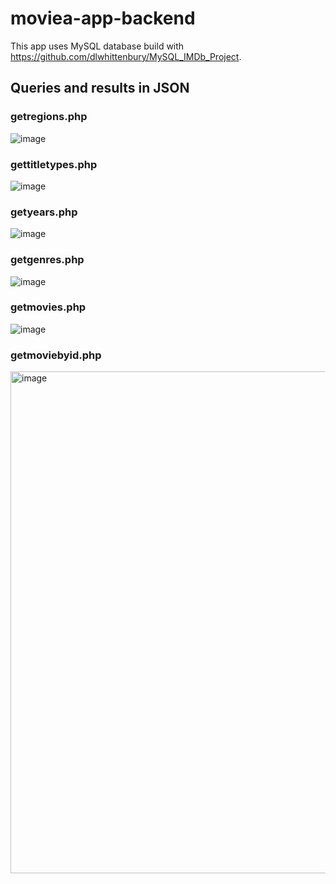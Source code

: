 # moviea-app-backend

This app uses MySQL database build with https://github.com/dlwhittenbury/MySQL_IMDb_Project.

## Queries and results in JSON
### getregions.php
![image](https://user-images.githubusercontent.com/89300165/151934437-3b6f5965-9e46-4757-8bab-2f66da8fb754.png)

### gettitletypes.php
![image](https://user-images.githubusercontent.com/89300165/151934539-cae6ff0c-e1f6-4bce-883c-564f90117301.png)

### getyears.php
![image](https://user-images.githubusercontent.com/89300165/151934247-3e24c7a1-ecda-4b7e-95b2-816bef6e7d3b.png)

### getgenres.php
![image](https://user-images.githubusercontent.com/89300165/151934014-f8dfc7cb-4063-44ad-b532-9a11e2b79898.png)

### getmovies.php
![image](https://user-images.githubusercontent.com/89300165/151933788-3d7c01d8-17e0-447e-ae9f-c7a7364c2897.png)

### getmoviebyid.php
<img width="803" alt="image" src="https://user-images.githubusercontent.com/89300165/151934989-8ea589ad-d894-4fdf-941c-d0fed6ff5dd4.png">
